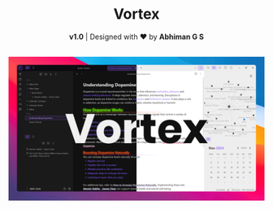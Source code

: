 <h1 align="center">Vortex</h1>
<div align="center">
<strong>v1.0</strong> | Designed with ❤️ by <strong>Abhiman G S</strong>
</div>
<br>

![Luminex Cover Image](assets/cover-hd.png)
